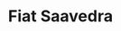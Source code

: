 ---
title: "Fiat Saavedra"
url: /ciudad-autonoma-de-buenos-aires/fiat-saavedra/
shop: reparación de automóviles
---